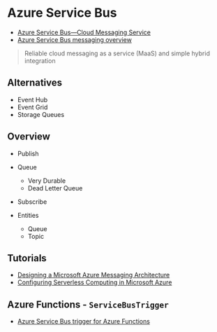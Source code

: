 # Azure Service Bus

* [Azure Service Bus—Cloud Messaging Service](https://azure.microsoft.com/en-us/services/service-bus/)
* [Azure Service Bus messaging overview](https://docs.microsoft.com/en-us/azure/service-bus-messaging/service-bus-messaging-overview)

> Reliable cloud messaging as a service (MaaS) and simple hybrid integration

## Alternatives

* Event Hub
* Event Grid
* Storage Queues

## Overview

* Publish
* Queue
  * Very Durable
  * Dead Letter Queue
* Subscribe

* Entities
  * Queue
  * Topic

## Tutorials

* [Designing a Microsoft Azure Messaging Architecture](https://app.pluralsight.com/library/courses/microsoft-azure-messaging-architecture-designing/table-of-contents)
* [Configuring Serverless Computing in Microsoft Azure](https://app.pluralsight.com/library/courses/microsoft-azure-serverless-computing-configuring/table-of-contents)

## Azure Functions - `ServiceBusTrigger`

* [Azure Service Bus trigger for Azure Functions](https://docs.microsoft.com/en-us/azure/azure-functions/functions-bindings-service-bus-trigger?tabs=csharp)
